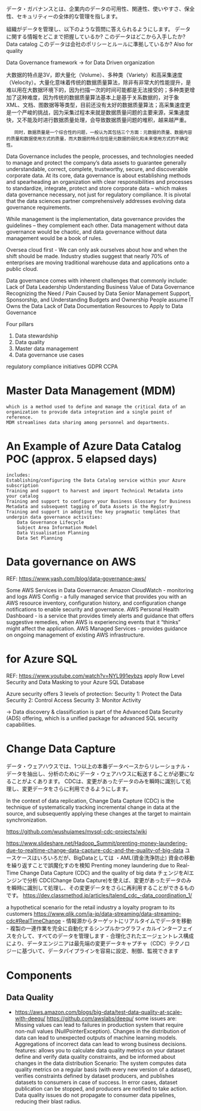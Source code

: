 

データ・ガバナンスとは、企業内のデータの可用性、関連性、使いやすさ、保全性、セキュリティーの全体的な管理を指します。

組織がデータを管理し、以下のような質問に答えられるようにします。
    データに関する情報をどこまで把握しているか?
    このデータはどこから入手したか?							Data catalog
    このデータは会社のポリシーとルールに準拠しているか?				Also for quality


Data Governance framework -> for Data Driven organization

大数据的特点是3V，即大量化（Volume）、多种类（Variety）和高采集速度（Velocity）。大量化意味着传统的数据质量算法，除非有非常大的性能提升，是难以用在大数据环境下的，因为扫描一次的时间可能都是无法接受的；多种类更增加了这种难度，因为传统的数据质量算法基本上是基于关系数据的，对于象XML、文档、图数据等等类型，目前还没有太好的数据质量算法；高采集速度更是一个严峻的挑战，因为采集过程本来就是数据质量问题的主要来源，采集速度快，又不能及时进行数据质量处理，会导致数据质量问题的堆积，越来越严重。

       同时，数据质量是一个综合性的问题，一般认为其包括三个方面：元数据的质量、数据内容的质量和数据使用方式的质量，而大数据的特点恰恰是元数据的弱化和未来使用方式的不确定性。


Data Governance includes the people, processes, and technologies needed to manage and protect the company’s data assets to guarantee generally understandable, correct, complete, trustworthy, secure, and discoverable corporate data.
At its core, data governance is about establishing methods and spearheading an organization with clear responsibilities and processes to standardize, integrate, protect and store corporate data – which makes data governance necessary, not just for regulatory compliance.
It is pivotal that the data sciences partner comprehensively addresses evolving data governance requirements.


While management is the implementation, data governance provides the guidelines – they complement each other. 
	Data management without data governance would be chaotic, and data governance without data management would be a book of rules.

Oversea cloud first - We can only ask ourselves about how and when the shift should be made.
Industry studies suggest that nearly 70% of enterprises are moving traditional warehouse data and applications onto a public cloud. 


Data governance comes with inherent challenges that commonly include:
    Lack of Data Leadership
    Understanding Business Value of Data Governance
    Recognizing the Need / Pain Caused by Data
    Senior Management Support, Sponsorship, and Understanding
    Budgets and Ownership
    People assume IT Owns the Data
    Lack of Data Documentation
    Resources to Apply to Data Governance

Four pillars
1. Data stewardship
2. Data quality
3. Master data management
4. Data governance use cases

regulatory compliance initiatives
GDPR CCPA



# Master Data Management (MDM)
	which is a method used to define and manage the critical data of an organization to provide data integration and a single point of reference.
	MDM streamlines data sharing among personnel and departments.




# An Example of Azure Data Catalog POC (approx. 5 elapsed days)
	includes:
	Establishing/configuring the Data Catalog service within your Azure subscription
	Training and support to harvest and import Technical Metadata into your catalog
	Training and support to configure your Business Glossary for Business Metadata and subsequent tagging of Data Assets in the Registry
	Training and support in adopting the key pragmatic templates that underpin data governance activities:
		Data Governance Lifecycle
		Subject Area Information Model
		Data Visualisation Planning
		Data Set Planning


# Data governance on AWS
REF: https://www.yash.com/blog/data-governance-aws/

Some AWS Services in Data Governance:
	Amazon CloudWatch - monitoring and logs
	AWS Config - a fully managed service that provides you with an AWS resource inventory, configuration history, and configuration change notifications to enable security and governance.
	AWS Personal Health Dashboard -  is a service that provides timely alerts and guidance that offers suggestive remedies, when AWS is experiencing events that it “thinks” might affect the application.
	AWS Managed Services - provides guidance on ongoing management of existing AWS infrastructure.

# for Azure SQL
REF: https://www.youtube.com/watch?v=NYL991eybzs
apply Row Level Security and Data Masking to your Azure SQL Database

Azure security offers 3 levels of protection:
    Security 1: Protect the Data
    Security 2: Control Access
    Security 3: Monitor Activity

-> Data discovery & classification is part of the Advanced Data Security (ADS) offering, which is a unified package for advanced SQL security capabilities.



# Change Data Capture
データ・ウェアハウスでは、1つ以上の本番データベースからリレーショナル・データを抽出し、分析のためにデータ・ウェアハウスに転送することが必要になることがよくあります。
CDCは、変更があったデータのみを瞬時に識別して処理し、変更データをさらに利用できるようにします。

In the context of data replication, Change Data Capture (CDC) is the technique of systematically tracking incremental change in data at the source,
and subsequently applying these changes at the target to maintain synchronization.

https://github.com/wushujames/mysql-cdc-projects/wiki

https://www.slideshare.net/Hadoop_Summit/prenting-money-laundering-due-to-realtime-change-data-capture-cdc-and-the-quality-of-big-data
ユースケースはいろいろだが、BigDataとしては
	・AML(資金洗浄防止)		資金の移動を繰り返すことで誤魔化すのを検知
	Prenting money laundering due to Real-Time Change Data Capture (CDC) and the quality of big data
	チェンジをAIエンジンで分析
CDC(Change Data Capture)を使えば、変更があったデータのみを瞬時に識別して処理し、その変更データをさらに再利用することができるものです。 
	https://dev.classmethod.jp/articles/talend_cdc_-data_coordination_1/

a hypothetical scenario for the retail industry
	a loyalty program to its customers
https://www.qlik.com/ja-jp/data-streaming/data-streaming-cdc#RealTimeChange
	- 情報源からターゲットにリアルタイムでデータを移動
	- 複製の一連作業を完全に自動化するシンプルかつグラフィカルインターフェイスを介して、すべてのデータを管理します
	- 合理化されたエージェントレス構成により、データエンジニアは最先端の変更データキャプチャ（CDC）テクノロジーに基づいて、データパイプラインを容易に設定、制御、監視できます







# Components

## Data Quality
- https://aws.amazon.com/blogs/big-data/test-data-quality-at-scale-with-deequ/
	https://github.com/awslabs/deequ/
	some issues are:
		Missing values can lead to failures in production system that require non-null values (NullPointerException).
		Changes in the distribution of data can lead to unexpected outputs of machine learning models.
		Aggregations of incorrect data can lead to wrong business decisions.
	features:
		allows you to calculate data quality metrics on your dataset
		define and verify data quality constraints, and be informed about changes in the data distribution
	Scenario:
		The system computes data quality metrics on a regular basis (with every new version of a dataset), verifies constraints defined by dataset producers, and publishes datasets to consumers in case of success. In error cases, dataset publication can be stopped, and producers are notified to take action. Data quality issues do not propagate to consumer data pipelines, reducing their blast radius.


